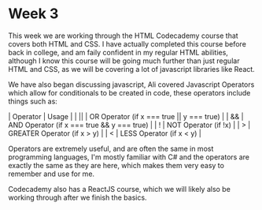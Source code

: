 # Week 3

This week we are working through the HTML Codecademy course that covers both HTML and CSS. I have actually completed this course before back in college, and am faily confident in my regular HTML abilities, although I know this course will be going much further than just regular HTML and CSS, as we will be covering a lot of javascript libraries like React.

We have also began discussing javascript, Ali covered Javascript Operators which allow for conditionals to be created in code, these operators include things such as:

| Operator | Usage |
| \|\| | OR Operator (if x === true \|\| y === true) |
| && | AND Operator (if x === true && y === true) |
| ! | NOT Operator (if !x) |
| > | GREATER Operator (if x > y) |
| < | LESS Operator (if x < y) |

Operators are extremely useful, and are often the same in most programming languages, I'm mostly familiar with C# and the operators are exactly the same as they are here, which makes them very easy to remember and use for me.

Codecademy also has a ReactJS course, which we will likely also be working through after we finish the basics.